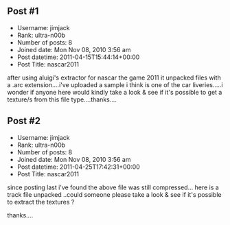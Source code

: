## Post #1
- Username: jimjack
- Rank: ultra-n00b
- Number of posts: 8
- Joined date: Mon Nov 08, 2010 3:56 am
- Post datetime: 2011-04-15T15:44:14+00:00
- Post Title: nascar2011

after using aluigi's extractor for nascar the game 2011 it unpacked files with a .arc extension....i've uploaded a sample i think is one of the car liveries.....i wonder if anyone here would kindly take a look & see if it's possible to get a texture/s
from this file type....thanks....
## Post #2
- Username: jimjack
- Rank: ultra-n00b
- Number of posts: 8
- Joined date: Mon Nov 08, 2010 3:56 am
- Post datetime: 2011-04-25T17:42:31+00:00
- Post Title: nascar2011

since posting last i've found the above file was still compressed...
here is a track file unpacked ..could someone please take a look & see if it's possible to extract the textures ?

thanks....
